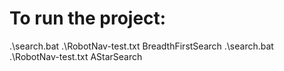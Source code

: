 # To run the project:

.\search.bat .\RobotNav-test.txt BreadthFirstSearch
.\search.bat .\RobotNav-test.txt AStarSearch
